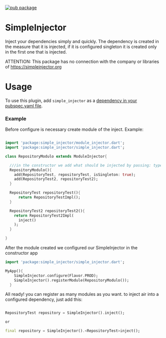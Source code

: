 [![pub package](https://img.shields.io/pub/v/simple_injector.svg)](https://pub.dartlang.org/packages/simple_injector)

# SimpleInjector

Inject your dependencies simply and quickly. The dependency is created in the measure that it is injected, if it is configured singleton it is created only in the first one that is injected.

ATTENTION: This package has no connection with the company or libraries of https://simpleinjector.org

# Usage
To use this plugin, add `simple_injector` as a [dependency in your pubspec.yaml file](https://flutter.io/platform-plugins/).

### Example
Before configure is necessary create module of the inject. Example:

``` dart

import 'package:simple_injector/module_injector.dart';
import 'package:simple_injector/simple_injector.dart';

class RepositoryModulo extends ModuleInjector{

  ///in the constructor we add what should be injected by passing: type and the method that creates it (optional isSingleton if desired)
  RepositoryModulo(){
    add(RepositoryTest, repositoryTest, isSingleton: true);
    add(RepositoryTest2, repositoryTest2);
  }

  RepositoryTest repositoryTest(){
      return RepositoryTestImpl();
  }

  RepositoryTest2 repositoryTest2(){
    return RepositoryTest2Impl(
      inject()
    );
  }

}
```

After the module created we configured our SimpleInjector in the constructor app

``` dart
import 'package:simple_injector/simple_injector.dart';

MyApp(){
    SimpleInjector.configure(Flavor.PROD);
    SimpleInjector().registerModule(RepositoryModulo());
  }
```

All ready! you can register as many modules as you want. to inject air into a configured dependency, just add this:

``` dart

RepositoryTest repository = SimpleInjector().inject();

or

final repository = SimpleInjector().<RepositoryTest>inject();

```
